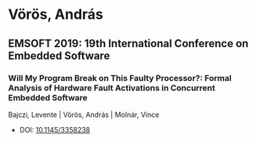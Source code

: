 # Vörös, András

## EMSOFT 2019: 19th International Conference on Embedded Software

### Will My Program Break on This Faulty Processor?: Formal Analysis of Hardware Fault Activations in Concurrent Embedded Software
Bajczi, Levente | Vörös, András | Molnár, Vince
* DOI: [10.1145/3358238](https://doi.org/10.1145/3358238)

